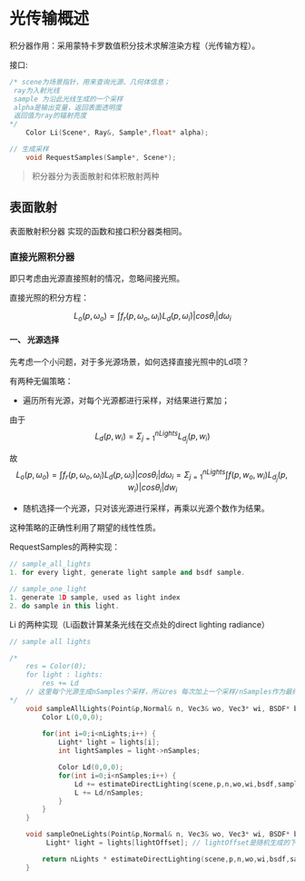# 光传输概述

积分器作用：采用蒙特卡罗数值积分技术求解渲染方程（光传输方程）。

接口:

```c++
/* scene为场景指针，用来查询光源、几何体信息；
 ray为入射光线
 sample 为沿此光线生成的一个采样
 alpha是输出变量，返回表面透明度
 返回值为ray的辐射亮度
*/
    Color Li(Scene*, Ray&, Sample*,float* alpha);

// 生成采样
    void RequestSamples(Sample*, Scene*);
```

> 积分器分为表面散射和体积散射两种

## 表面散射
表面散射积分器 实现的函数和接口积分器类相同。


### 直接光照积分器
即只考虑由光源直接照射的情况，忽略间接光照。

直接光照的积分方程：

$$L_o(p,\omega_o) = \int f_r(p,\omega_o,\omega_i) L_d(p,\omega_i) |cos\theta_i| d\omega_i$$


#### 一、 光源选择
先考虑一个小问题，对于多光源场景，如何选择直接光照中的Ld项？

有两种无偏策略：
- 遍历所有光源，对每个光源都进行采样，对结果进行累加；

由于
$$L_d(p,w_i) = \Sigma_{j=1}^{nLights} L_{d_j}(p,w_i)$$

故
$$L_o(p,\omega_o) = \int f_r(p,\omega_o,\omega_i) L_d(p,\omega_i) |cos\theta_i| d\omega_i = \Sigma_{j=1}^{nLights} \int f(p,w_o,w_i) L_{d_{j}}(p,w_i)|cos\theta_i| dw_i $$

- 随机选择一个光源，只对该光源进行采样，再乘以光源个数作为结果。

这种策略的正确性利用了期望的线性性质。

RequestSamples的两种实现：

```c++
// sample_all_lights
1. for every light, generate light sample and bsdf sample.

// sample_one_light
1. generate 1D sample, used as light index
2. do sample in this light.    
```


Li 的两种实现（Li函数计算某条光线在交点处的direct lighting radiance）

```c++
// sample all lights

/*
    res = Color(0);
    for light : lights:
        res += Ld
    // 这里每个光源生成nSamples个采样，所以res 每次加上一个采样/nSamples作为最终的贡献
*/
    void sampleAllLights(Point&p,Normal& n, Vec3& wo, Vec3* wi, BSDF* bsdf,Sample* sample) {
        Color L(0,0,0);
        
        for(int i=0;i<nLights;i++) {
            Light* light = lights[i];
            int lightSamples = light->nSamples;

            Color Ld(0,0,0);
            for(int i=0;i<nSamples;i++) {
                Ld += estimateDirectLighting(scene,p,n,wo,wi,bsdf,sample);
                L += Ld/nSamples;
            }   
        }
    }
```

```c++
    void sampleOneLights(Point&p,Normal& n, Vec3& wo, Vec3* wi, BSDF* bsdf,Sample* sample) {
         Light* light = lights[lightOffset]; // lightOffset是随机生成的下标

        return nLights * estimateDirectLighting(scene,p,n,wo,wi,bsdf,sample);
    }
```




